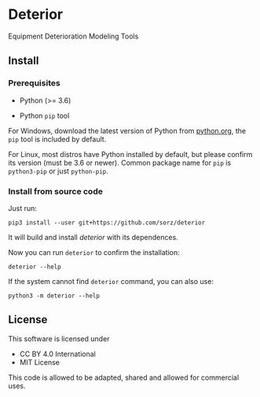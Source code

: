 # Deterior
Equipment Deterioration Modeling Tools

## Install

### Prerequisites

- Python (>= 3.6)
  
- Python `pip` tool

For Windows, download the latest version of Python from
[python.org](https://www.python.org/downloads/),
the `pip` tool is included by default.

For Linux, most distros have Python installed by default, but please
confirm its version (must be 3.6 or newer).
Common package name for `pip` is `python3-pip` or just `python-pip`.

### Install from source code
Just run:
```
pip3 install --user git+https://github.com/sorz/deterior
```
It will build and install _deterior_ with its dependences.

Now you can run `deterior` to confirm the installation:
```
deterior --help
```
If the system cannot find `deterior` command, you can also use:
```
python3 -m deterior --help
```


## License
This software is licensed under

- CC BY 4.0 International 
- MIT License

This code is allowed to be adapted, shared and allowed for commercial uses.
